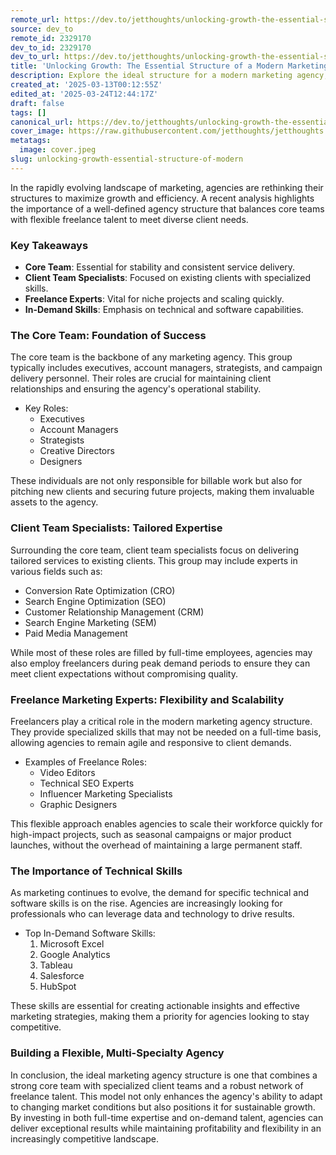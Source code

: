 ```yaml
---
remote_url: https://dev.to/jetthoughts/unlocking-growth-the-essential-structure-of-a-modern-marketing-agency-cl3
source: dev_to
remote_id: 2329170
dev_to_id: 2329170
dev_to_url: https://dev.to/jetthoughts/unlocking-growth-the-essential-structure-of-a-modern-marketing-agency-cl3
title: 'Unlocking Growth: The Essential Structure of a Modern Marketing Agency'
description: Explore the ideal structure for a modern marketing agency, focusing on key roles and the importance of flexibility and specialized skills for growth.
created_at: '2025-03-13T00:12:55Z'
edited_at: '2025-03-24T12:44:17Z'
draft: false
tags: []
canonical_url: https://dev.to/jetthoughts/unlocking-growth-the-essential-structure-of-a-modern-marketing-agency-cl3
cover_image: https://raw.githubusercontent.com/jetthoughts/jetthoughts.github.io/master/content/blog/unlocking-growth-essential-structure-of-modern/cover.jpeg
metatags:
  image: cover.jpeg
slug: unlocking-growth-essential-structure-of-modern
---
```

In the rapidly evolving landscape of marketing, agencies are rethinking their structures to maximize growth and efficiency. A recent analysis highlights the importance of a well-defined agency structure that balances core teams with flexible freelance talent to meet diverse client needs.

### Key Takeaways

*   **Core Team**: Essential for stability and consistent service delivery.
*   **Client Team Specialists**: Focused on existing clients with specialized skills.
*   **Freelance Experts**: Vital for niche projects and scaling quickly.
*   **In-Demand Skills**: Emphasis on technical and software capabilities.

### The Core Team: Foundation of Success

The core team is the backbone of any marketing agency. This group typically includes executives, account managers, strategists, and campaign delivery personnel. Their roles are crucial for maintaining client relationships and ensuring the agency's operational stability.

*   Key Roles:
    *   Executives
    *   Account Managers
    *   Strategists
    *   Creative Directors
    *   Designers

These individuals are not only responsible for billable work but also for pitching new clients and securing future projects, making them invaluable assets to the agency.

### Client Team Specialists: Tailored Expertise

Surrounding the core team, client team specialists focus on delivering tailored services to existing clients. This group may include experts in various fields such as:

*   Conversion Rate Optimization (CRO)
*   Search Engine Optimization (SEO)
*   Customer Relationship Management (CRM)
*   Search Engine Marketing (SEM)
*   Paid Media Management

While most of these roles are filled by full-time employees, agencies may also employ freelancers during peak demand periods to ensure they can meet client expectations without compromising quality.

### Freelance Marketing Experts: Flexibility and Scalability

Freelancers play a critical role in the modern marketing agency structure. They provide specialized skills that may not be needed on a full-time basis, allowing agencies to remain agile and responsive to client demands.

*   Examples of Freelance Roles:
    *   Video Editors
    *   Technical SEO Experts
    *   Influencer Marketing Specialists
    *   Graphic Designers

This flexible approach enables agencies to scale their workforce quickly for high-impact projects, such as seasonal campaigns or major product launches, without the overhead of maintaining a large permanent staff.

### The Importance of Technical Skills

As marketing continues to evolve, the demand for specific technical and software skills is on the rise. Agencies are increasingly looking for professionals who can leverage data and technology to drive results.

*   Top In-Demand Software Skills:
    1.  Microsoft Excel
    2.  Google Analytics
    3.  Tableau
    4.  Salesforce
    5.  HubSpot

These skills are essential for creating actionable insights and effective marketing strategies, making them a priority for agencies looking to stay competitive.

### Building a Flexible, Multi-Specialty Agency

In conclusion, the ideal marketing agency structure is one that combines a strong core team with specialized client teams and a robust network of freelance talent. This model not only enhances the agency's ability to adapt to changing market conditions but also positions it for sustainable growth. By investing in both full-time expertise and on-demand talent, agencies can deliver exceptional results while maintaining profitability and flexibility in an increasingly competitive landscape.